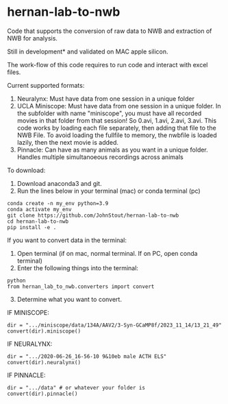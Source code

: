# hernan-lab-to-nwb

Code that supports the conversion of raw data to NWB and extraction of NWB for analysis.

Still in development* and validated on MAC apple silicon.

The work-flow of this code requires to run code and interact with excel files.

Current supported formats: 
1) Neuralynx:
    Must have data from one session in a unique folder
2) UCLA Miniscope:
    Must have data from one session in a unique folder. In the subfolder with name "miniscope", you must have all recorded movies in that folder from that session! So 0.avi, 1.avi, 2.avi, 3.avi. This code works by loading each file separately, then adding that file to the NWB File. To avoid loading the fullfile to memory, the nwbfile is loaded lazily, then the next movie is added.
3) Pinnacle:
    Can have as many animals as you want in a unique folder. Handles multiple simultanoeous recordings across animals


To download:
1) Download anaconda3 and git.
2) Run the lines below in your terminal (mac) or conda terminal (pc)

```
conda create -n my_env python=3.9
conda activate my_env
git clone https://github.com/JohnStout/hernan-lab-to-nwb 
cd hernan-lab-to-nwb
pip install -e .
```

If you want to convert data in the terminal:
1) Open terminal (if on mac, normal terminal. If on PC, open conda terminal)
2) Enter the following things into the terminal:
   
```
python
from hernan_lab_to_nwb.converters import convert
```

3) Determine what you want to convert.

IF MINISCOPE:

```
dir = ".../miniscope/data/134A/AAV2/3-Syn-GCaMP8f/2023_11_14/13_21_49"
convert(dir).miniscope()
```
           
IF NEURALYNX:

```
dir = ".../2020-06-26_16-56-10 9&10eb male ACTH ELS"
convert(dir).neuralynx()
```

IF PINNACLE:


```
dir = ".../data" # or whatever your folder is
convert(dir).pinnacle()
```





